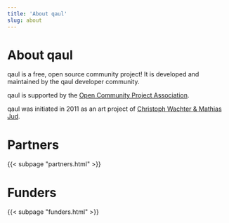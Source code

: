 ```yaml
---
title: 'About qaul'
slug: about
---
```


# About qaul

qaul is a free, open source community project! 
It is developed and maintained by the qaul developer community.

qaul is supported by the [Open Community Project Association](https://ocpa.ch).

qaul was initiated in 2011 as an art project of [Christoph Wachter & Mathias Jud](https://www.wachter-jud.net).


# Partners

{{< subpage "partners.html" >}}


# Funders

{{< subpage "funders.html" >}}
